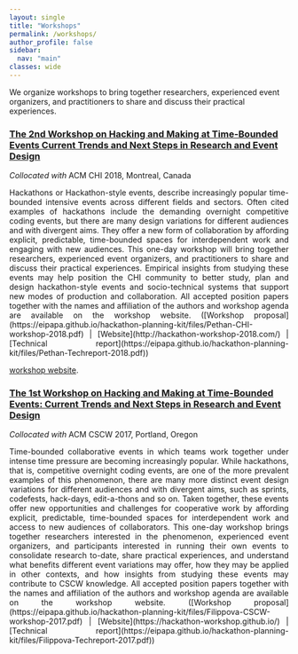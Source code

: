 ```yaml
---
layout: single
title: "Workshops"
permalink: /workshops/
author_profile: false
sidebar:
  nav: "main"
classes: wide
---
```


We organize workshops to bring together researchers, experienced event organizers, and practitioners to share and discuss their practical experiences.
<div>
<h3><a href="http://hackathon-workshop-2018.com/">The 2nd Workshop on Hacking and Making at Time-Bounded Events Current Trends and Next Steps in Research and Event Design</a></h3>
<i>Collocated with</i> ACM CHI 2018, Montreal, Canada
<p style="text-align: justify;">
Hackathons or Hackathon-style events, describe increasingly popular time-bounded intensive events across different fields and sectors. Often cited examples of hackathons include the demanding overnight competitive coding events, but there are many design variations for different audiences and with divergent aims. They offer a new form of collaboration by affording explicit, predictable, time-bounded spaces for interdependent work and engaging with new audiences. This one-day workshop will bring together researchers, experienced event organizers, and practitioners to share and discuss their practical experiences. Empirical insights from studying these events may help position the CHI community to better study, plan and design hackathon-style events and socio-technical systems that support new modes of production and collaboration. All accepted position papers together with the names and affiliation of the authors and workshop agenda are available on the workshop website. ([Workshop proposal](https://eipapa.github.io/hackathon-planning-kit/files/Pethan-CHI-workshop-2018.pdf) | [Website](http://hackathon-workshop-2018.com/) | [Technical report](https://eipapa.github.io/hackathon-planning-kit/files/Pethan-Techreport-2018.pdf))

 <a href="http://hackathon-workshop-2018.com/">workshop website</a>.
</p>
</div>

<div>
<h3><a href="https://hackathon-workshop.github.io/">The 1st Workshop on Hacking and Making at Time-Bounded Events: Current Trends and Next Steps in Research and Event Design</a></h3>
<i>Collocated with</i> ACM CSCW 2017, Portland, Oregon
<p style="text-align: justify;">
Time-bounded collaborative events in which teams work together under intense time pressure are becoming increasingly popular. While hackathons, that is, competitive overnight coding events, are one of the more prevalent examples of this phenomenon, there are many more distinct event design variations for different audiences and with divergent aims, such as sprints, codefests, hack-days, edit-a-thons and so on. Taken together, these events offer new opportunities and challenges for cooperative work by affording explicit, predictable, time-bounded spaces for interdependent work and access to new audiences of collaborators. This one-day workshop brings together researchers interested in the phenomenon, experienced event organizers, and participants interested in running their own events to consolidate research to-date, share practical experiences, and understand what benefits different event variations may offer, how they may be applied in other contexts, and how insights from studying these events may contribute to CSCW knowledge. All accepted position papers together with the names and affiliation of the authors and workshop agenda are available on the workshop website. ([Workshop proposal](https://eipapa.github.io/hackathon-planning-kit/files/Filippova-CSCW-workshop-2017.pdf) | [Website](https://hackathon-workshop.github.io/) | [Technical report](https://eipapa.github.io/hackathon-planning-kit/files/Filippova-Techreport-2017.pdf))
</p>
</div>

